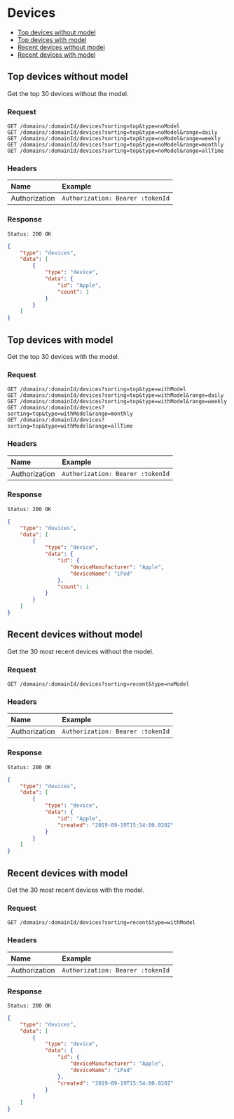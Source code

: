 # Devices

- [Top devices without model](#top-devices-without-model)
- [Top devices with model](#top-devices-with-model)
- [Recent devices without model](#recent-devices-without-model)
- [Recent devices with model](#recent-devices-with-model)

## Top devices without model

Get the top 30 devices without the model.

### Request

```
GET /domains/:domainId/devices?sorting=top&type=noModel
GET /domains/:domainId/devices?sorting=top&type=noModel&range=daily
GET /domains/:domainId/devices?sorting=top&type=noModel&range=weekly
GET /domains/:domainId/devices?sorting=top&type=noModel&range=monthly
GET /domains/:domainId/devices?sorting=top&type=noModel&range=allTime
```

### Headers

| Name | Example |
|:-----------|:------------|
| Authorization | `Authorization: Bearer :tokenId` |

### Response

```
Status: 200 OK
```

```json
{
	"type": "devices",
	"data": [
		{
			"type": "device",
			"data": {
				"id": "Apple",
				"count": 1
			}
		}
	]
}
```

## Top devices with model

Get the top 30 devices with the model.

### Request

```
GET /domains/:domainId/devices?sorting=top&type=withModel
GET /domains/:domainId/devices?sorting=top&type=withModel&range=daily
GET /domains/:domainId/devices?sorting=top&type=withModel&range=weekly
GET /domains/:domainId/devices?sorting=top&type=withModel&range=monthly
GET /domains/:domainId/devices?sorting=top&type=withModel&range=allTime
```

### Headers

| Name | Example |
|:-----------|:------------|
| Authorization | `Authorization: Bearer :tokenId` |

### Response

```
Status: 200 OK
```

```json
{
	"type": "devices",
	"data": [
		{
			"type": "device",
			"data": {
				"id": {
					"deviceManufacturer": "Apple",
					"deviceName": "iPad"
				},
				"count": 1
			}
		}
	]
}
```

## Recent devices without model

Get the 30 most recent devices without the model.

### Request

```
GET /domains/:domainId/devices?sorting=recent&type=noModel
```

### Headers

| Name | Example |
|:-----------|:------------|
| Authorization | `Authorization: Bearer :tokenId` |

### Response

```
Status: 200 OK
```

```json
{
	"type": "devices",
	"data": [
		{
			"type": "device",
			"data": {
				"id": "Apple",
				"created": "2019-09-19T15:54:00.020Z"
			}
		}
	]
}
```

## Recent devices with model

Get the 30 most recent devices with the model.

### Request

```
GET /domains/:domainId/devices?sorting=recent&type=withModel
```

### Headers

| Name | Example |
|:-----------|:------------|
| Authorization | `Authorization: Bearer :tokenId` |

### Response

```
Status: 200 OK
```

```json
{
	"type": "devices",
	"data": [
		{
			"type": "device",
			"data": {
				"id": {
					"deviceManufacturer": "Apple",
					"deviceName": "iPad"
				},
				"created": "2019-09-19T15:54:00.020Z"
			}
		}
	]
}
```